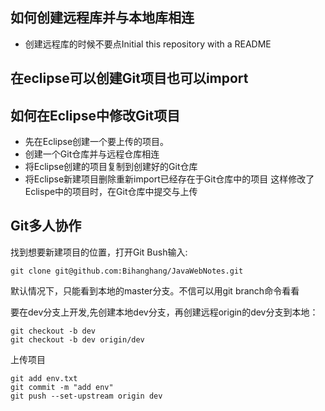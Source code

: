 ## 如何创建远程库并与本地库相连
* 创建远程库的时候不要点Initial this repository with a README
## 在eclipse可以创建Git项目也可以import
## 如何在Eclipse中修改Git项目
* 先在Eclipse创建一个要上传的项目。
* 创建一个Git仓库并与远程仓库相连
* 将Eclipse创建的项目复制到创建好的Git仓库
* 将Eclipse新建项目删除重新import已经存在于Git仓库中的项目
这样修改了Eclispe中的项目时，在Git仓库中提交与上传
## Git多人协作
找到想要新建项目的位置，打开Git Bush输入:
```
git clone git@github.com:Bihanghang/JavaWebNotes.git
```
默认情况下，只能看到本地的master分支。不信可以用git branch命令看看

要在dev分支上开发,先创建本地dev分支，再创建远程origin的dev分支到本地：
```
git checkout -b dev
git checkout -b dev origin/dev
```
上传项目
```
git add env.txt
git commit -m "add env"
git push --set-upstream origin dev
```
